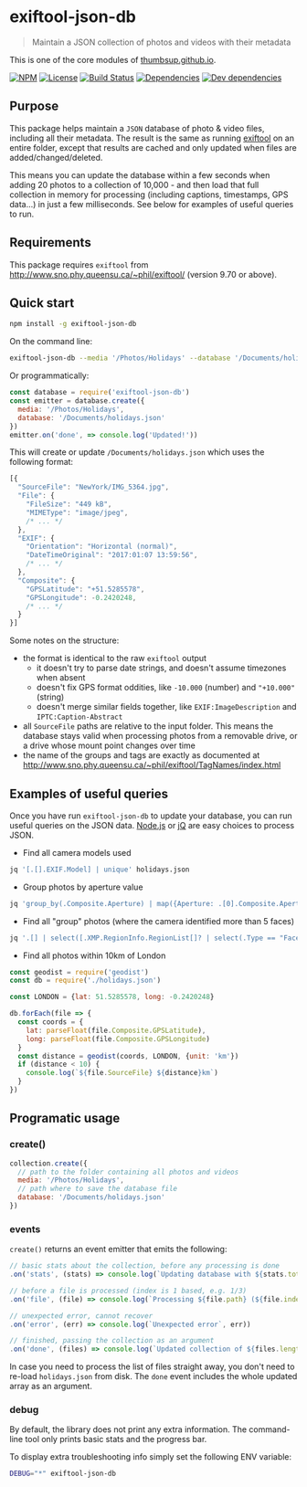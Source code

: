 # exiftool-json-db

> Maintain a JSON collection of photos and videos with their metadata

This is one of the core modules of [thumbsup.github.io](https://thumbsup.github.io).

[![NPM](http://img.shields.io/npm/v/exiftool-json-db.svg?style=flat-square)](https://npmjs.org/package/exiftool-json-db)
[![License](http://img.shields.io/npm/l/exiftool-json-db.svg?style=flat-square)](https://github.com/thumbsup/exiftool-json-db)
[![Build Status](http://img.shields.io/travis/thumbsup/exiftool-json-db.svg?style=flat-square)](http://travis-ci.org/thumbsup/exiftool-json-db)
[![Dependencies](http://img.shields.io/david/thumbsup/exiftool-json-db.svg?style=flat-square)](https://david-dm.org/thumbsup/exiftool-json-db)
[![Dev dependencies](http://img.shields.io/david/dev/thumbsup/exiftool-json-db.svg?style=flat-square)](https://david-dm.org/thumbsup/exiftool-json-db)

## Purpose

This package helps maintain a `JSON` database of photo & video files, including all their metadata. The result is the same as running [exiftool](http://www.sno.phy.queensu.ca/~phil/exiftool/) on an entire folder, except that results are cached and only updated when files are added/changed/deleted.

This means you can update the database within a few seconds when adding 20 photos to a collection of 10,000 - and then load that full collection in memory for processing (including captions, timestamps, GPS data...) in just a few milliseconds. See below for examples of useful queries to run.

## Requirements

This package requires `exiftool` from http://www.sno.phy.queensu.ca/~phil/exiftool/ (version 9.70 or above).

## Quick start

```bash
npm install -g exiftool-json-db
```

On the command line:

```bash
exiftool-json-db --media '/Photos/Holidays' --database '/Documents/holidays.json'
```

Or programmatically:

```js
const database = require('exiftool-json-db')
const emitter = database.create({
  media: '/Photos/Holidays',
  database: '/Documents/holidays.json'
})
emitter.on('done', => console.log('Updated!'))
```

This will create or update `/Documents/holidays.json` which uses the following format:

```js
[{
  "SourceFile": "NewYork/IMG_5364.jpg",
  "File": {
    "FileSize": "449 kB",
    "MIMEType": "image/jpeg",
    /* ... */
  },
  "EXIF": {
    "Orientation": "Horizontal (normal)",
    "DateTimeOriginal": "2017:01:07 13:59:56",
    /* ... */
  },
  "Composite": {
    "GPSLatitude": "+51.5285578",
    "GPSLongitude": -0.2420248,
    /* ... */
  }
}]
```

Some notes on the structure:
- the format is identical to the raw `exiftool` output
  * it doesn't try to parse date strings, and doesn't assume timezones when absent
  * doesn't fix GPS format oddities, like `-10.000` (number) and `"+10.000"` (string)
  * doesn't merge similar fields together, like `EXIF:ImageDescription` and `IPTC:Caption-Abstract`
- all `SourceFile` paths are relative to the input folder. This means the database stays valid when processing photos from a removable drive, or a drive whose mount point changes over time
- the name of the groups and tags are exactly as documented at  http://www.sno.phy.queensu.ca/~phil/exiftool/TagNames/index.html

## Examples of useful queries

Once you have run `exiftool-json-db` to update your database, you can run useful queries on the JSON data.
[Node.js](https://nodejs.org/en/) or [jQ](https://stedolan.github.io/jq/) are easy choices to process JSON.

- Find all camera models used

```bash
jq '[.[].EXIF.Model] | unique' holidays.json
```

- Group photos by aperture value

```bash
jq 'group_by(.Composite.Aperture) | map({Aperture: .[0].Composite.Aperture, Files: map(.SourceFile)})' holidays.json
```

- Find all "group" photos (where the camera identified more than 5 faces)

```bash
jq '.[] | select([.XMP.RegionInfo.RegionList[]? | select(.Type == "Face")] | select(length > 5)) | .SourceFile' holidays.json
```

- Find all photos within 10km of London

```js
const geodist = require('geodist')
const db = require('./holidays.json')

const LONDON = {lat: 51.5285578, long: -0.2420248}

db.forEach(file => {
  const coords = {
    lat: parseFloat(file.Composite.GPSLatitude),
    long: parseFloat(file.Composite.GPSLongitude)
  }
  const distance = geodist(coords, LONDON, {unit: 'km'})
  if (distance < 10) {
    console.log(`${file.SourceFile} ${distance}km`)
  }
})
```

## Programatic usage

### create()

```js
collection.create({
  // path to the folder containing all photos and videos
  media: '/Photos/Holidays',
  // path where to save the database file
  database: '/Documents/holidays.json'
})
```

### events

`create()` returns an event emitter that emits the following:

```js
// basic stats about the collection, before any processing is done
.on('stats', (stats) => console.log(`Updating database with ${stats.total} files`))

// before a file is processed (index is 1 based, e.g. 1/3)
.on('file', (file) => console.log(`Processing ${file.path} (${file.index}/${file.total})`))

// unexpected error, cannot recover
.on('error', (err) => console.log(`Unexpected error`, err))

// finished, passing the collection as an argument
.on('done', (files) => console.log(`Updated collection of ${files.length} files`))
```

In case you need to process the list of files straight away, you don't need to re-load `holidays.json` from disk.
The `done` event includes the whole updated array as an argument.

### debug

By default, the library does not print any extra information.
The command-line tool only prints basic stats and the progress bar.

To display extra troubleshooting info simply set the following ENV variable:

```bash
DEBUG="*" exiftool-json-db
```
